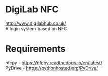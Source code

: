 # DigiLab NFC
http://www.digilabhub.co.uk/  
A login system based on NFC.

# Requirements
nfcpy - https://nfcpy.readthedocs.io/en/latest/  
PyDrive - https://pythonhosted.org/PyDrive/

